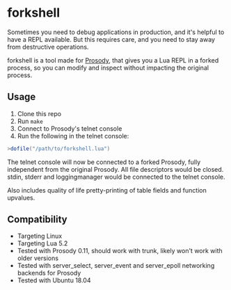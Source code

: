 # forkshell

Sometimes you need to debug applications in production, and it's helpful to have a REPL available. But this requires care, and you need to stay away from destructive operations.

forkshell is a tool made for [Prosody](https://prosody.im), that gives you a Lua REPL in a forked process, so you can modify and inspect without impacting the original process.

## Usage

1. Clone this repo
2. Run `make`
3. Connect to Prosody's telnet console
4. Run the following in the telnet console:

```lua
>dofile("/path/to/forkshell.lua")
```

The telnet console will now be connected to a forked Prosody, fully independent from the original Prosody. All file descriptors would be closed. stdin, stderr and loggingmanager would be connected to the telnet console.

Also includes quality of life pretty-printing of table fields and function upvalues.

## Compatibility

* Targeting Linux
* Targeting Lua 5.2
* Tested with Prosody 0.11, should work with trunk, likely won't work with older versions
* Tested with server_select, server_event and server_epoll networking backends for Prosody
* Tested with Ubuntu 18.04

